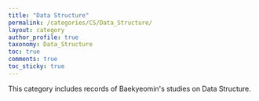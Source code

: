 ```yaml
---
title: "Data Structure"
permalink: /categories/CS/Data_Structure/
layout: category
author_profile: true
taxonomy: Data_Structure
toc: true
comments: true
toc_sticky: true
---
```

This category includes records of Baekyeomin's studies on Data Structure.
